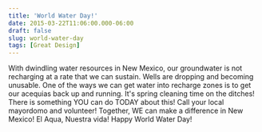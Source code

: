 ```yaml
---
title: 'World Water Day!'
date: 2015-03-22T11:06:00.000-06:00
draft: false
slug: world-water-day
tags: [Great Design]
---
```


With dwindling water resources in New Mexico, our groundwater is not recharging at a rate that we can sustain. Wells are dropping and becoming unusable. One of the ways we can get water into recharge zones is to get our acequias back up and running. It's spring cleaning time on the ditches! There is something YOU can do TODAY about this! Call your local mayordomo and volunteer! Together, WE can make a difference in New Mexico! El Aqua, Nuestra vida! Happy World Water Day!